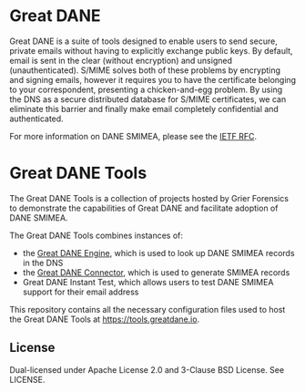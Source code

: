 # Great DANE

Great DANE is a suite of tools designed to enable users to send secure, private emails without having to explicitly exchange public keys. By default, email is sent in the clear (without encryption) and unsigned (unauthenticated). S/MIME solves both of these problems by encrypting and signing emails, however it requires you to have the certificate belonging to your correspondent, presenting a chicken-and-egg problem. By using the DNS as a secure distributed database for S/MIME certificates, we can eliminate this barrier and finally make email completely confidential and authenticated.

For more information on DANE SMIMEA, please see the [IETF RFC](https://tools.ietf.org/html/draft-ietf-dane-smime-16).

# Great DANE Tools

The Great DANE Tools is a collection of projects hosted by Grier Forensics to demonstrate the capabilities of Great DANE and facilitate adoption of DANE SMIMEA.

The Great DANE Tools combines instances of:

- the [Great DANE Engine](https://github.com/grierforensics/Great-DANE-Engine), which is used to look up DANE SMIMEA records in the DNS
- the [Great DANE Connector](https://github.com/grierforensics/Great-DANE-Connector), which is used to generate SMIMEA records
- Great DANE Instant Test, which allows users to test DANE SMIMEA support for their email address

This repository contains all the necessary configuration files used to host the Great DANE Tools at https://tools.greatdane.io.

## License

Dual-licensed under Apache License 2.0 and 3-Clause BSD License. See LICENSE.
